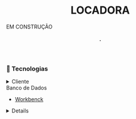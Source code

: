  
<!-- Badges -->
<h1 align="center"> LOCADORA </h1>

EM CONSTRUÇÃO

<div align="center">


<h4>
    
   
  <span> · </span>
  </h4>
</div>

</div>

<br />




<!-- Tecnologias -->
### :space_invader: Tecnologias

<details>
  <summary>Cliente</summary>
  <ul>
    <li><a href="https://www.java.com/pt-BR/">JAVA</a></li>
    <li><a href="https://www.mysql.com/products/workbench/">Workbenck</a></li>
    <li><a href="https://eclipseide.org/">Eclipse IDE</a></li>
  </ul>
</details>


<summary>Banco de Dados</summary>
  <ul>
    <li><a href="https://www.mysql.com/products/workbench/">Workbenck</a></li>
  </ul>
</details>

<details>


